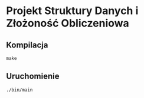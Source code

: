 # Projekt Struktury Danych i Złożoność Obliczeniowa

## Kompilacja
```
make
```

## Uruchomienie
```
./bin/main
```